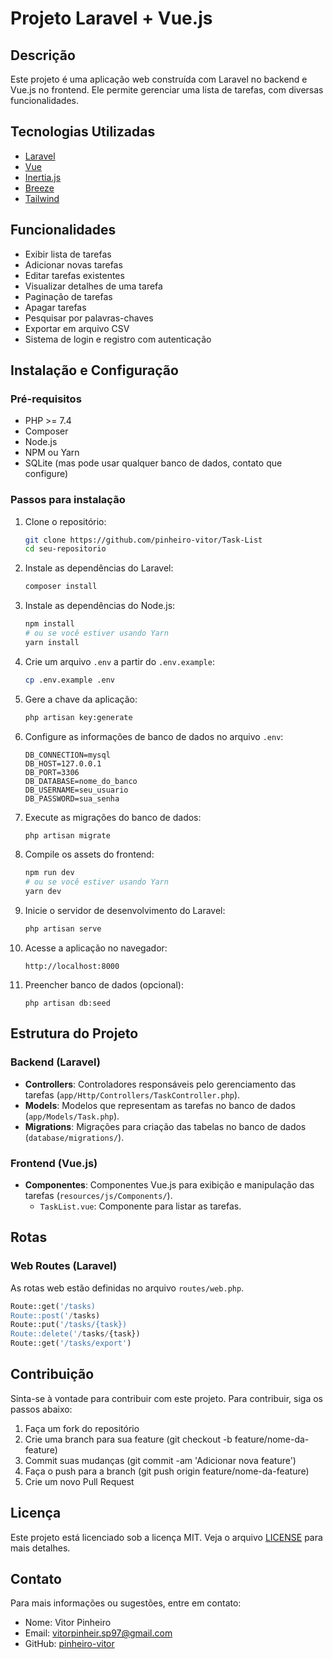 # Projeto Laravel + Vue.js

## Descrição
Este projeto é uma aplicação web construída com Laravel no backend e Vue.js no frontend. Ele permite gerenciar uma lista de tarefas, com diversas funcionalidades.

## Tecnologias Utilizadas
- [Laravel](https://laravel.com/)
- [Vue](https://vuejs.org/)
- [Inertia.js](https://inertiajs.com/)
- [Breeze](https://github.com/laravel/breeze)
- [Tailwind](https://tailwindcss.com/)

## Funcionalidades
- Exibir lista de tarefas
- Adicionar novas tarefas
- Editar tarefas existentes
- Visualizar detalhes de uma tarefa
- Paginação de tarefas
- Apagar tarefas
- Pesquisar por palavras-chaves
- Exportar em arquivo CSV
- Sistema de login e registro com autenticação

## Instalação e Configuração

### Pré-requisitos
- PHP >= 7.4
- Composer
- Node.js
- NPM ou Yarn
- SQLite (mas pode usar qualquer banco de dados, contato que configure)

### Passos para instalação

1. Clone o repositório:
    ```sh
    git clone https://github.com/pinheiro-vitor/Task-List
    cd seu-repositorio
    ```

2. Instale as dependências do Laravel:
    ```sh
    composer install
    ```

3. Instale as dependências do Node.js:
    ```sh
    npm install
    # ou se você estiver usando Yarn
    yarn install
    ```

4. Crie um arquivo `.env` a partir do `.env.example`:
    ```sh
    cp .env.example .env
    ```

5. Gere a chave da aplicação:
    ```sh
    php artisan key:generate
    ```

6. Configure as informações de banco de dados no arquivo `.env`:
    ```
    DB_CONNECTION=mysql
    DB_HOST=127.0.0.1
    DB_PORT=3306
    DB_DATABASE=nome_do_banco
    DB_USERNAME=seu_usuario
    DB_PASSWORD=sua_senha
    ```

7. Execute as migrações do banco de dados:
    ```sh
    php artisan migrate
    ```

8. Compile os assets do frontend:
    ```sh
    npm run dev
    # ou se você estiver usando Yarn
    yarn dev
    ```

9. Inicie o servidor de desenvolvimento do Laravel:
    ```sh
    php artisan serve
    ```

10. Acesse a aplicação no navegador:
    ```
    http://localhost:8000
    ```
    
11. Preencher banco de dados (opcional):
    ```
    php artisan db:seed
    ```

    

## Estrutura do Projeto

### Backend (Laravel)
- **Controllers**: Controladores responsáveis pelo gerenciamento das tarefas (`app/Http/Controllers/TaskController.php`).
- **Models**: Modelos que representam as tarefas no banco de dados (`app/Models/Task.php`).
- **Migrations**: Migrações para criação das tabelas no banco de dados (`database/migrations/`).

### Frontend (Vue.js)
- **Componentes**: Componentes Vue.js para exibição e manipulação das tarefas (`resources/js/Components/`).
    - `TaskList.vue`: Componente para listar as tarefas.

## Rotas

### Web Routes (Laravel)
As rotas web estão definidas no arquivo `routes/web.php`.

```php
Route::get('/tasks)
Route::post('/tasks)
Route::put('/tasks/{task})
Route::delete('/tasks/{task})
Route::get('/tasks/export')
```

## Contribuição
Sinta-se à vontade para contribuir com este projeto. Para contribuir, siga os passos abaixo:
1. Faça um fork do repositório
2. Crie uma branch para sua feature (git checkout -b feature/nome-da-feature)
3. Commit suas mudanças (git commit -am 'Adicionar nova feature')
4. Faça o push para a branch (git push origin feature/nome-da-feature)
5. Crie um novo Pull Request
   
## Licença
Este projeto está licenciado sob a licença MIT. Veja o arquivo [LICENSE](https://github.com/git/git-scm.com/blob/main/MIT-LICENSE.txt) para mais detalhes.


## Contato
Para mais informações ou sugestões, entre em contato:

* Nome: Vitor Pinheiro
* Email: vitorpinheir.sp97@gmail.com
* GitHub: [pinheiro-vitor](https://github.com/pinheiro-vitor)
